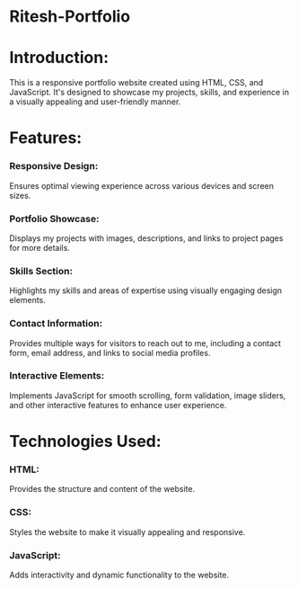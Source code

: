 # Ritesh-Portfolio
<h1>Introduction:</h1> 
This is a responsive portfolio website created using HTML, CSS, and JavaScript. It's designed to showcase my projects, skills, and experience in a visually appealing and user-friendly manner.
<br>
<h1>Features:</h1>
<h3>Responsive Design:</h3> Ensures optimal viewing experience across various devices and screen sizes.
<h3>Portfolio Showcase:</h3> Displays my projects with images, descriptions, and links to project pages for more details.
<h3>Skills Section:</h3> Highlights my skills and areas of expertise using visually engaging design elements.
<h3>Contact Information:</h3> Provides multiple ways for visitors to reach out to me, including a contact form, email address, and links to social media profiles.
<h3>Interactive Elements:</h3> Implements JavaScript for smooth scrolling, form validation, image sliders, and other interactive features to enhance user experience.
<h1>Technologies Used:</h1>
<h3>HTML:</h3> Provides the structure and content of the website.<br>
<h3>CSS:</h3> Styles the website to make it visually appealing and responsive.<br>
<h3>JavaScript:</h3> Adds interactivity and dynamic functionality to the website.<br>
